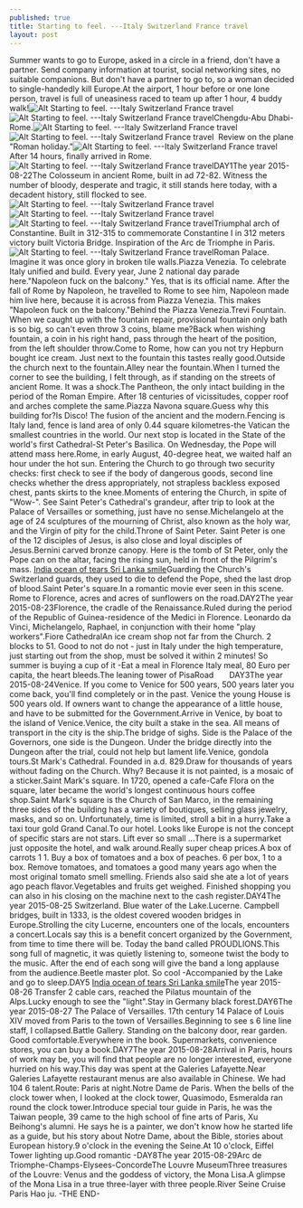 ```yaml
---
published: true
title: Starting to feel. ---Italy Switzerland France travel
layout: post
---
```

Summer wants to go to Europe, asked in a circle in a friend, don\'t have a partner. Send company information at tourist, social networking sites, no suitable companions. But don\'t have a partner to go to, so a woman decided to single-handedly kill Europe.At the airport, 1 hour before or one lone person, travel is full of uneasiness raced to team up after 1 hour, 4 buddy walk!![Alt Starting to feel. ---Italy Switzerland France travel](https://c2.staticflickr.com/8/7301/28238742862_3be2da0a77_b.jpg)![Alt Starting to feel. ---Italy Switzerland France travel](https://c1.staticflickr.com/9/8895/27726140144_38f11e45e0_b.jpg)Chengdu-Abu Dhabi-Rome.![Alt Starting to feel. ---Italy Switzerland France travel](https://c1.staticflickr.com/9/8649/28263787391_f4d71e266f_b.jpg)![Alt Starting to feel. ---Italy Switzerland France travel](https://c1.staticflickr.com/9/8851/28060221240_aab174c2d4_b.jpg)  Review on the plane \"Roman holiday.\"![Alt Starting to feel. ---Italy Switzerland France travel](https://c1.staticflickr.com/9/8733/28238768622_a464d9ed3a_b.jpg)After 14 hours, finally arrived in Rome.![Alt Starting to feel. ---Italy Switzerland France travel](https://c1.staticflickr.com/9/8761/27726488763_c52c146f37_b.jpg)DAY1The year 2015-08-22The Colosseum in ancient Rome, built in ad 72-82. Witness the number of bloody, desperate and tragic, it still stands here today, with a decadent history, still flocked to see.![Alt Starting to feel. ---Italy Switzerland France travel](https://c1.staticflickr.com/9/8812/28308575436_b610892e64_b.jpg)![Alt Starting to feel. ---Italy Switzerland France travel](https://c1.staticflickr.com/9/8764/28060245500_76c170eb1f_b.jpg)![Alt Starting to feel. ---Italy Switzerland France travel](https://c1.staticflickr.com/9/8789/28263832671_fb2a0ba8d1_b.jpg)Triumphal arch of Constantine. Built in 312-315 to commemorate Constantine I in 312 meters victory built Victoria Bridge. Inspiration of the Arc de Triomphe in Paris.![Alt Starting to feel. ---Italy Switzerland France travel](https://c1.staticflickr.com/9/8791/28060255060_d7b9aebc2a_b.jpg)Roman Palace. Imagine it was once glory in broken tile walls.Piazza Venezia. To celebrate Italy unified and build. Every year, June 2 national day parade here.\"Napoleon fuck on the balcony.\" Yes, that is its official name. After the fall of Rome by Napoleon, he travelled to Rome to see him, Napoleon made him live here, because it is across from Piazza Venezia. This makes \"Napoleon fuck on the balcony.\"Behind the Piazza Venezia.Trevi Fountain. When we caught up with the fountain repair, provisional fountain only bath is so big, so can\'t even throw 3 coins, blame me?Back when wishing fountain, a coin in his right hand, pass through the heart of the position, from the left shoulder throw.Come to Rome, how can you not try Hepburn bought ice cream. Just next to the fountain this tastes really good.Outside the church next to the fountain.Alley near the fountain.When I turned the corner to see the building, I felt through, as if standing on the streets of ancient Rome. It was a shock.The Pantheon, the only intact building in the period of the Roman Empire. After 18 centuries of vicissitudes, copper roof and arches complete the same.Piazza Navona square.Guess why this building for?Is Disco! The fusion of the ancient and the modern.Fencing is Italy land, fence is land area of only 0.44 square kilometres-the Vatican the smallest countries in the world. Our next stop is located in the State of the world\'s first Cathedral-St Peter\'s Basilica. On Wednesday, the Pope will attend mass here.Rome, in early August, 40-degree heat, we waited half an hour under the hot sun. Entering the Church to go through two security checks: first check to see if the body of dangerous goods, second line checks whether the dress appropriately, not strapless backless exposed chest, pants skirts to the knee.Moments of entering the Church, in spite of \"Wow-\". See Saint Peter\'s Cathedral\'s grandeur, after trip to look at the Palace of Versailles or something, just have no sense.Michelangelo at the age of 24 sculptures of the mourning of Christ, also known as the holy war, and the Virgin of pity for the child.Throne of Saint Peter. Saint Peter is one of the 12 disciples of Jesus, is also close and loyal disciples of Jesus.Bernini carved bronze canopy. Here is the tomb of St Peter, only the Pope can on the altar, facing the rising sun, held in front of the Pilgrim\'s mass. [India ocean of tears Sri Lanka smile](http://www.udotrip.com/india-ocean-of-tears-sri-lanka-smile/)Guarding the Church\'s Switzerland guards, they used to die to defend the Pope, shed the last drop of blood.Saint Peter\'s square.In a romantic movie ever seen in this scene. Rome to Florence, acres and acres of sunflowers on the road.DAY2The year 2015-08-23Florence, the cradle of the Renaissance.Ruled during the period of the Republic of Guinea-residence of the Medici in Florence. Leonardo da Vinci, Michelangelo, Raphael, in conjunction with their home \"play workers\".Fiore CathedralAn ice cream shop not far from the Church. 2 blocks to 51. Good to not do not - just in Italy under the high temperature, just starting out from the shop, must be solved it within 2 minutes! So summer is buying a cup of it -Eat a meal in Florence Italy meal, 80 Euro per capita, the heart bleeds.The leaning tower of PisaRoad       DAY3The year 2015-08-24Venice. If you come to Venice for 500 years, 500 years later you come back, you\'ll find completely or in the past. Venice the young House is 500 years old. If owners want to change the appearance of a little house, and have to be submitted for the Government.Arrive in Venice, by boat to the island of Venice.Venice, the city built a stake in the sea. All means of transport in the city is the ship.The bridge of sighs. Side is the Palace of the Governors, one side is the Dungeon. Under the bridge directly into the Dungeon after the trial, could not help but lament life.Venice, gondola tours.St Mark\'s Cathedral. Founded in a.d. 829.Draw for thousands of years without fading on the Church. Why? Because it is not painted, is a mosaic of a sticker.Saint Mark\'s square. In 1720, opened a cafe-Cafe Flora on the square, later became the world\'s longest continuous hours coffee shop.Saint Mark\'s square is the Church of San Marco, in the remaining three sides of the building has a variety of boutiques, selling glass jewelry, masks, and so on. Unfortunately, time is limited, stroll a bit in a hurry.Take a taxi tour gold Grand Canal.To our hotel. Looks like Europe is not the concept of specific stars are not stars. Lift ever so small ...There is a supermarket just opposite the hotel, and walk around.Really super cheap prices.A box of carrots 1 1. Buy a box of tomatoes and a box of peaches. 6 per box, 1 to a box. Remove tomatoes, and tomatoes a good many years ago when the most original tomato smell smelling. Friends also said she ate a lot of years ago peach flavor.Vegetables and fruits get weighed. Finished shopping you can also in his closing on the machine next to the cash register.DAY4The year 2015-08-25 Switzerland. Blue water of the Lake.Lucerne. Campbell bridges, built in 1333, is the oldest covered wooden bridges in Europe.Strolling the city Lucerne, encounters one of the locals, encounters a concert.Locals say this is a benefit concert organized by the Government, from time to time there will be. Today the band called PROUDLIONS.This song full of magnetic, it was quietly listening to, someone twist the body to the music. After the end of each song will give the band a long applause from the audience.Beetle master plot. So cool -Accompanied by the Lake and go to sleep.DAY5 [India ocean of tears Sri Lanka smile](http://www.udotrip.com/india-ocean-of-tears-sri-lanka-smile/)The year 2015-08-26 Transfer 2 cable cars, reached the Pilatus mountain of the Alps.Lucky enough to see the \"light\".Stay in Germany black forest.DAY6The year 2015-08-27 The Palace of Versailles. 17th century 14 Palace of Louis XIV moved from Paris to the town of Versailles.Beginning to see s 6 line line staff, I collapsed.Battle Gallery. Standing on the balcony door, rear garden. Good comfortable.Everywhere in the book. Supermarkets, convenience stores, you can buy a book.DAY7The year 2015-08-28Arrival in Paris, hours of work may be, you will find that people are no longer interested, everyone hurried on his way.This day was spent at the Galeries Lafayette.Near Galeries Lafayette restaurant menus are also available in Chinese. We had 104 6 talent.Route: Paris at night.Notre Dame de Paris. When the bells of the clock tower when, I looked at the clock tower, Quasimodo, Esmeralda ran round the clock tower.Introduce special tour guide in Paris, he was the Taiwan people, 39 came to the high school of fine arts of Paris, Xu Beihong\'s alumni. He says he is a painter, we don\'t know how he started life as a guide, but his story about Notre Dame, about the Bible, stories about European history.9 o\'clock in the evening the Seine.At 10 o\'clock, Eiffel Tower lighting up.Good romantic -DAY8The year 2015-08-29Arc de Triomphe-Champs-Elysees-ConcordeThe Louvre MuseumThree treasures of the Louvre: Venus and the goddess of victory, the Mona Lisa.A glimpse of the Mona Lisa in a true three-layer with three people.River Seine Cruise Paris Hao ju. -THE END-
